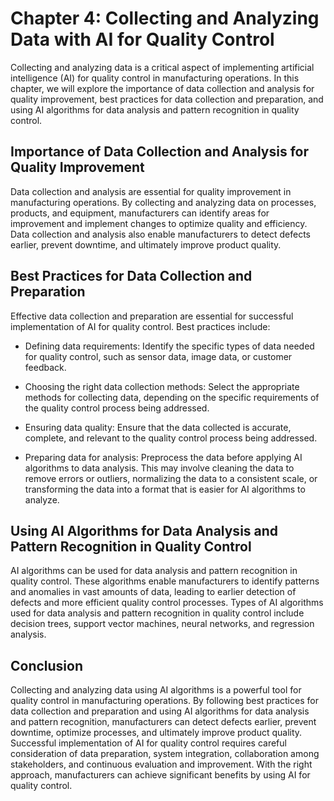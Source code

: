 Chapter 4: Collecting and Analyzing Data with AI for Quality Control
====================================================================

Collecting and analyzing data is a critical aspect of implementing artificial intelligence (AI) for quality control in manufacturing operations. In this chapter, we will explore the importance of data collection and analysis for quality improvement, best practices for data collection and preparation, and using AI algorithms for data analysis and pattern recognition in quality control.

Importance of Data Collection and Analysis for Quality Improvement
------------------------------------------------------------------

Data collection and analysis are essential for quality improvement in manufacturing operations. By collecting and analyzing data on processes, products, and equipment, manufacturers can identify areas for improvement and implement changes to optimize quality and efficiency. Data collection and analysis also enable manufacturers to detect defects earlier, prevent downtime, and ultimately improve product quality.

Best Practices for Data Collection and Preparation
--------------------------------------------------

Effective data collection and preparation are essential for successful implementation of AI for quality control. Best practices include:

* Defining data requirements: Identify the specific types of data needed for quality control, such as sensor data, image data, or customer feedback.

* Choosing the right data collection methods: Select the appropriate methods for collecting data, depending on the specific requirements of the quality control process being addressed.

* Ensuring data quality: Ensure that the data collected is accurate, complete, and relevant to the quality control process being addressed.

* Preparing data for analysis: Preprocess the data before applying AI algorithms to data analysis. This may involve cleaning the data to remove errors or outliers, normalizing the data to a consistent scale, or transforming the data into a format that is easier for AI algorithms to analyze.

Using AI Algorithms for Data Analysis and Pattern Recognition in Quality Control
--------------------------------------------------------------------------------

AI algorithms can be used for data analysis and pattern recognition in quality control. These algorithms enable manufacturers to identify patterns and anomalies in vast amounts of data, leading to earlier detection of defects and more efficient quality control processes. Types of AI algorithms used for data analysis and pattern recognition in quality control include decision trees, support vector machines, neural networks, and regression analysis.

Conclusion
----------

Collecting and analyzing data using AI algorithms is a powerful tool for quality control in manufacturing operations. By following best practices for data collection and preparation and using AI algorithms for data analysis and pattern recognition, manufacturers can detect defects earlier, prevent downtime, optimize processes, and ultimately improve product quality. Successful implementation of AI for quality control requires careful consideration of data preparation, system integration, collaboration among stakeholders, and continuous evaluation and improvement. With the right approach, manufacturers can achieve significant benefits by using AI for quality control.
